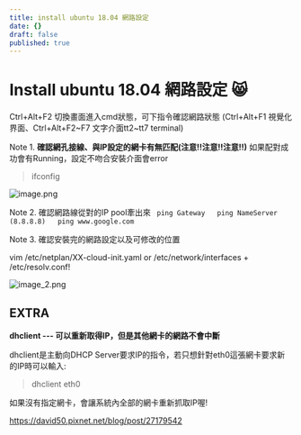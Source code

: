 ```yaml
---
title: install ubuntu 18.04 網路設定
date: {}
draft: false
published: true
---
```


# Install ubuntu 18.04 網路設定 😸

Ctrl+Alt+F2 切換畫面進入cmd狀態，可下指令確認網路狀態
(Ctrl+Alt+F1 視覺化界面、Ctrl+Alt+F2~F7  文字介面tt2~tt7 terminal)

Note 1.
**確認網孔接線、與IP設定的網卡有無匹配(注意!!注意!!注意!!)**
如果配對成功會有Running，設定不吻合安裝介面會error

>ifconfig

![image.png]({{site.baseurl}}/site/content/image.png)

Note 2.
確認網路線從對的IP pool牽出來
`  ping Gateway  
  ping NameServer (8.8.8.8)  
  ping www.google.com  `

Note 3.
確認安裝完的網路設定以及可修改的位置

vim /etc/netplan/XX-cloud-init.yaml or /etc/network/interfaces + /etc/resolv.conf!

![image_2.png]({{site.baseurl}}/site/content/image_2.png)


## EXTRA

**dhclient --- 可以重新取得IP，但是其他網卡的網路不會中斷**

dhclient是主動向DHCP Server要求IP的指令，若只想針對eth0這張網卡要求新的IP時可以輸入: 

 > dhclient eth0

如果沒有指定網卡，會讓系統內全部的網卡重新抓取IP喔!

https://david50.pixnet.net/blog/post/27179542

